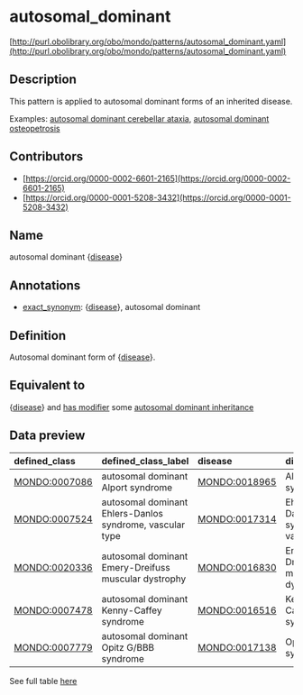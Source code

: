 # autosomal_dominant 

[http://purl.obolibrary.org/obo/mondo/patterns/autosomal_dominant.yaml](http://purl.obolibrary.org/obo/mondo/patterns/autosomal_dominant.yaml)
## Description 

This pattern is applied to autosomal dominant forms of an inherited disease.

Examples: [autosomal dominant cerebellar ataxia](http://purl.obolibrary.org/obo/MONDO_0020380), [autosomal dominant osteopetrosis](http://purl.obolibrary.org/obo/MONDO_0020645)
## Contributors 
* [https://orcid.org/0000-0002-6601-2165](https://orcid.org/0000-0002-6601-2165) 
* [https://orcid.org/0000-0001-5208-3432](https://orcid.org/0000-0001-5208-3432) 
## Name 

autosomal dominant {[disease](http://purl.obolibrary.org/obo/MONDO_0000001)}

## Annotations 

* [exact_synonym](http://www.geneontology.org/formats/oboInOwl#hasExactSynonym): {[disease](http://purl.obolibrary.org/obo/MONDO_0000001)}, autosomal dominant

## Definition 

Autosomal dominant form of {[disease](http://purl.obolibrary.org/obo/MONDO_0000001)}.

## Equivalent to 

{[disease](http://purl.obolibrary.org/obo/MONDO_0000001)} and [has modifier](http://purl.obolibrary.org/obo/RO_0002573) some [autosomal dominant inheritance](http://purl.obolibrary.org/obo/HP_0000006)

## Data preview 
| defined_class                                | defined_class_label                                      | disease                                      | disease_label                         |
|:---------------------------------------------|:---------------------------------------------------------|:---------------------------------------------|:--------------------------------------|
| [MONDO:0007086](http://purl.obolibrary.org/obo/MONDO_0007086) | autosomal dominant Alport syndrome                       | [MONDO:0018965](http://purl.obolibrary.org/obo/MONDO_0018965) | Alport syndrome                       |
| [MONDO:0007524](http://purl.obolibrary.org/obo/MONDO_0007524) | autosomal dominant Ehlers-Danlos syndrome, vascular type | [MONDO:0017314](http://purl.obolibrary.org/obo/MONDO_0017314) | Ehlers-Danlos syndrome, vascular type |
| [MONDO:0020336](http://purl.obolibrary.org/obo/MONDO_0020336) | autosomal dominant Emery-Dreifuss muscular dystrophy     | [MONDO:0016830](http://purl.obolibrary.org/obo/MONDO_0016830) | Emery-Dreifuss muscular dystrophy     |
| [MONDO:0007478](http://purl.obolibrary.org/obo/MONDO_0007478) | autosomal dominant Kenny-Caffey syndrome                 | [MONDO:0016516](http://purl.obolibrary.org/obo/MONDO_0016516) | Kenny-Caffey syndrome                 |
| [MONDO:0007779](http://purl.obolibrary.org/obo/MONDO_0007779) | autosomal dominant Opitz G/BBB syndrome                  | [MONDO:0017138](http://purl.obolibrary.org/obo/MONDO_0017138) | Opitz G/BBB syndrome                  |

See full table [here](https://github.com/monarch-initiative/mondo/blob/master/src/patterns/data/matches/autosomal_dominant.tsv) 

